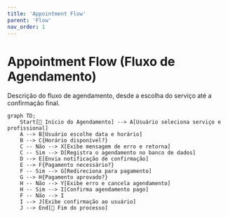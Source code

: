 ```yaml
---
title: 'Appointment Flow'
parent: 'Flow'
nav_order: 1
---
```


# Appointment Flow (Fluxo de Agendamento)

Descrição do fluxo de agendamento, desde a escolha do serviço até a confirmação final.

```mermaid
graph TD;
    Start[🚀 Início do Agendamento] --> A[Usuário seleciona serviço e profissional]
    A --> B[Usuário escolhe data e horário]
    B --> C{Horário disponível?}
    C -- Não --> X[Exibe mensagem de erro e retorna]
    C -- Sim --> D[Registra o agendamento no banco de dados]
    D --> E[Envia notificação de confirmação]
    E --> F{Pagamento necessário?}
    F -- Sim --> G[Redireciona para pagamento]
    G --> H{Pagamento aprovado?}
    H -- Não --> Y[Exibe erro e cancela agendamento]
    H -- Sim --> I[Confirma agendamento pago]
    F -- Não --> I
    I --> J[Exibe confirmação ao usuário]
    J --> End[🏁 Fim do processo]
